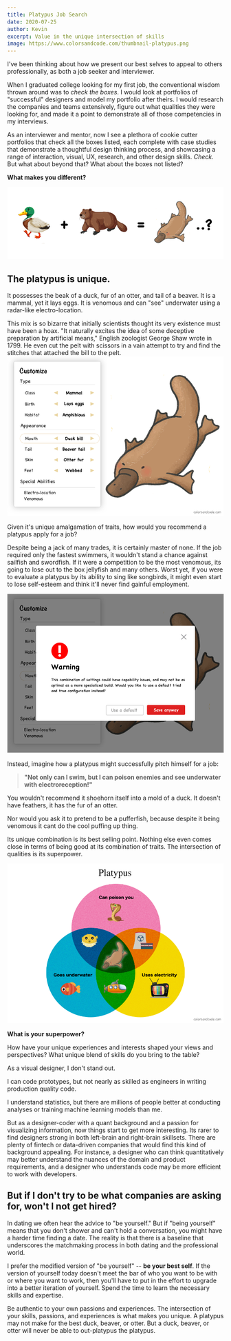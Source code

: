 ```yaml
---
title: Platypus Job Search
date: 2020-07-25
author: Kevin
excerpt: Value in the unique intersection of skills
image: https://www.colorsandcode.com/thumbnail-platypus.png
---
```

I've been thinking about how we present our best selves to appeal to others professionally, as both a job seeker and interviewer. 

When I graduated college looking for my first job, the conventional wisdom thrown around was to *check the boxes*. I would look at portfolios of "successful" designers and model my portfolio after theirs. I would research the companies and teams extensively, figure out what qualities they were looking for, and made it a point to demonstrate all of those competencies in my interviews.

As an interviewer and mentor, now I see a plethora of cookie cutter portfolios that check all the boxes listed, each complete with case studies that demonstrate a thoughtful design thinking process, and showcasing a range of interaction, visual, UX, research, and other design skills. *Check.* But what about beyond that? What about the boxes not listed?

**What makes you different?**

![platypus fusion](../src/platypus-assets/fusion.png)

## The platypus is unique.

It possesses the beak of a duck, fur of an otter, and tail of a beaver. It is a mammal, yet it lays eggs. It is venomous and can "see" underwater using a radar-like electro-location.

This mix is so bizarre that initially scientists thought its very existence must have been a hoax. "It naturally excites the idea of some deceptive preparation by artificial means," English zoologist George Shaw wrote in 1799. He even cut the pelt with scissors in a vain attempt to try and find the stitches that attached the bill to the pelt.
![platypus customize](../src/platypus-assets/customize.png)

Given it's unique amalgamation of traits, how would you recommend a platypus apply for a job?

Despite being a jack of many trades, it is certainly master of none. If the job required only the fastest swimmers, it wouldn't stand a chance against sailfish and swordfish. If it were a competition to be the most venomous, its going to lose out to the box jellyfish and many others. Worst yet, if you were to evaluate a platypus by its ability to sing like songbirds, it might even start to lose self-esteem and think it'll never find gainful employment.

![platypus warning](../src/platypus-assets/customize-warning.png)
 
Instead, imagine how a platypus might successfully pitch himself for a job:

>  **"Not only can I swim, but I can poison enemies and see underwater
> with electroreception!"**

You wouldn't recommend it shoehorn itself into a mold of a duck. It doesn't have feathers, it has the fur of an otter.

Nor would you ask it to pretend to be a pufferfish, because despite it being venomous it cant do the cool puffing up thing.

Its unique combination is its best selling point. Nothing else even comes close in terms of being good at its combination of traits. The intersection of qualities is its superpower.


![platypus venn-diagram](../src/platypus-assets/venn-diagram.png)

**What is your superpower?**

How have your unique experiences and interests shaped your views and perspectives? What unique blend of skills do you bring to the table?

As a visual designer, I don't stand out.

I can code prototypes, but not nearly as skilled as engineers in writing production quality code.

I understand statistics, but there are millions of people better at conducting analyses or training machine learning models than me.

But as a designer-coder with a quant background and a passion for visualizing information, now things start to get more interesting. Its rarer to find designers strong in both left-brain and right-brain skillsets. There are plenty of fintech or data-driven companies that would find this kind of background appealing. For instance, a designer who can think quantitatively may better understand the nuances of the domain and product requirements, and a designer who understands code may be more efficient to work with developers.

## But if I don't try to be what companies are asking for, won't I not get hired?

In dating we often hear the advice to "be yourself." But if "being yourself" means that you don't shower and can't hold a conversation, you might have a harder time finding a date. The reality is that there is a baseline that underscores the matchmaking process in both dating and the professional world. 

I prefer the modified version of "be yourself" -- **be your best self**. If the version of yourself today doesn't meet the bar of who you want to be with or where you want to work, then you'll have to put in the effort to upgrade into a better iteration of yourself. Spend the time to learn the necessary skills and expertise. 

Be authentic to your own passions and experiences. The intersection of your skills, passions, and experiences is what makes you unique. A platypus may not make for the best duck, beaver, or otter. But a duck, beaver, or otter will never be able to out-platypus the platypus.